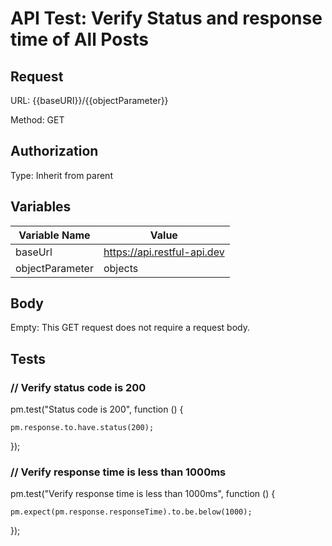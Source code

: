 # API Test: Verify Status and response time of All Posts

## Request

URL: {{baseURI}}/{{objectParameter}}

Method: GET

## Authorization

Type: Inherit from parent


## Variables

|Variable Name  |	Value                               |
|---------------|-------------------------------------|
|baseUrl	      |https://api.restful-api.dev          |
|objectParameter|objects                              |

## Body

Empty: This GET request does not require a request body.


## Tests
### // Verify status code is 200

pm.test("Status code is 200", function () {

    pm.response.to.have.status(200);

});

### // Verify response time is less than 1000ms

pm.test("Verify response time is less than 1000ms", function () {

    pm.expect(pm.response.responseTime).to.be.below(1000);

});
